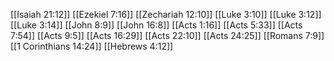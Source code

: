 [[Isaiah 21:12]]
[[Ezekiel 7:16]]
[[Zechariah 12:10]]
[[Luke 3:10]]
[[Luke 3:12]]
[[Luke 3:14]]
[[John 8:9]]
[[John 16:8]]
[[Acts 1:16]]
[[Acts 5:33]]
[[Acts 7:54]]
[[Acts 9:5]]
[[Acts 16:29]]
[[Acts 22:10]]
[[Acts 24:25]]
[[Romans 7:9]]
[[1 Corinthians 14:24]]
[[Hebrews 4:12]]
